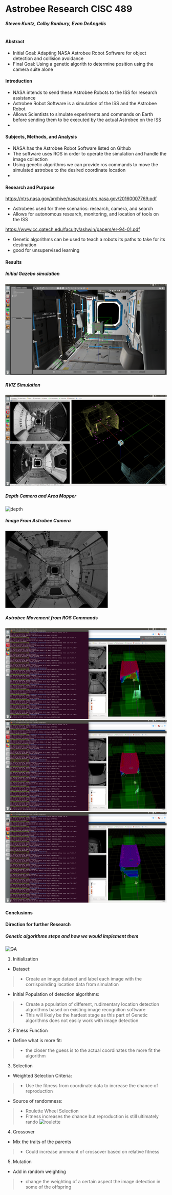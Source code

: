 # Astrobee Research CISC 489
##### Steven Kuntz, Colby Banbury, Evan DeAngelis
#


#### Abstract

  - Initial Goal: Adapting NASA Astrobee Robot Software for object detection and collision avoidance
  - Final Goal: Using a genetic algorith to determine position using the camera suite alone
  
  #### Introduction
* NASA intends to send these Astrobee Robots to the ISS for research assistance
* Astrobee Robot Software is a simulation of the ISS and the Astrobee Robot
* Allows Scientists to simulate experiments and commands on Earth before sending them to be executed by the actual Astrobee on the ISS
* 

#### Subjects, Methods, and Analysis
* NASA has the Astrobee Robot Software listed on Github
* The software uses ROS in order to operate the simulation and handle the image collection
* Using genetic algorithms we can provide ros commands to move the simulated astrobee to the desired coordinate location
* 
#### Research and Purpose
https://ntrs.nasa.gov/archive/nasa/casi.ntrs.nasa.gov/20160007769.pdf
* Astrobees used for three scenarios: research, camera, and search
* Allows for autonomous research, monitoring, and location of tools on the ISS

https://www.cc.gatech.edu/faculty/ashwin/papers/er-94-01.pdf
* Genetic algorithms can be used to teach a robots its paths to take for its destination
* good for unsupervised learning 



#### Results
##### Initial Gazebo simulation
![gazebo](https://github.com/colbybanbury/astrobee_CISC489/raw/master/astrobee_gazebo.png)

##### RVIZ Simulation
![reviz](https://github.com/colbybanbury/astrobee_CISC489/raw/master/astrobee_rviz.png)

##### Depth Camera and Area Mapper
![depth](https://github.com/colbybanbury/astrobee_CISC489/raw/master/astrobee_ros_0.3.0.png)

##### Image From Astrobee Camera
![gazebo](https://github.com/colbybanbury/astrobee_CISC489/raw/master/camera_image.jpeg)

##### Astrobee Movement from ROS Commands 
![gazebo](https://github.com/colbybanbury/astrobee_CISC489/raw/master/itsalive0.png)
![gazebo](https://github.com/colbybanbury/astrobee_CISC489/raw/master/itsalive1.png)
![gazebo](https://github.com/colbybanbury/astrobee_CISC489/raw/master/itsalive2.png)





#### Conclusions

#### Direction for further Research

##### Genetic algorithms steps and how we would implement them
![GA](https://www.analyticsvidhya.com/blog/2017/07/introduction-to-genetic-algorithm/)
1. Initialization
* Dataset:
> * Create an image dataset and label each image with the corrispoinding location data from simulation
* Initial Population of detection algorithms:  
> * Create a population of different, rudimentary location detection algorithms based on existing image recognition software
> * This will likely be the hardest stage as this part of Genetic algorithms does not easily work with image detection
2. Fitness Function
* Define what is more fit:
> * the closer the guess is to the actual coordinates the more fit the algorithm
3. Selection
* Weighted Selection Criteria:
> * Use the fitness from coordinate data to increase the chance of reproduction
* Source of randomness:
> * Roulette Wheel Selection
> * Fitness increases the chance but reproduction is still ultimately rando
![roulette](https://s3-ap-south-1.amazonaws.com/av-blog-media/wp-content/uploads/2017/07/22171149/roulette.png)
4. Crossover
* Mix the traits of the parents
> * Could increase ammount of crossover based on relative fitness
5. Mutation
* Add in random weighting
> * change the weighting of a certain aspect the image detection in some of the offspring
